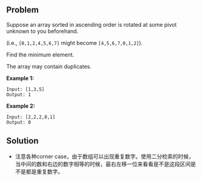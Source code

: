 ## Problem

Suppose an array sorted in ascending order is rotated at some pivot unknown to you beforehand.

(i.e.,  `[0,1,2,4,5,6,7]` might become  `[4,5,6,7,0,1,2]`).

Find the minimum element.

The array may contain duplicates.

**Example 1:**

```
Input: [1,3,5]
Output: 1
```

**Example 2:**

```
Input: [2,2,2,0,1]
Output: 0
```



## Solution

* 注意各种corner case，由于数组可以出现重复数字。使用二分检索的时候，当中间的数和右边的数字相等的时候，最右左移一位来看看是不是这段区间是不是都是重复数字。